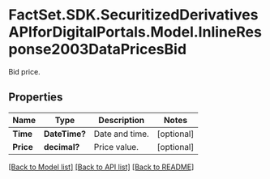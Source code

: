 # FactSet.SDK.SecuritizedDerivativesAPIforDigitalPortals.Model.InlineResponse2003DataPricesBid
Bid price.

## Properties

Name | Type | Description | Notes
------------ | ------------- | ------------- | -------------
**Time** | **DateTime?** | Date and time. | [optional] 
**Price** | **decimal?** | Price value. | [optional] 

[[Back to Model list]](../README.md#documentation-for-models) [[Back to API list]](../README.md#documentation-for-api-endpoints) [[Back to README]](../README.md)

